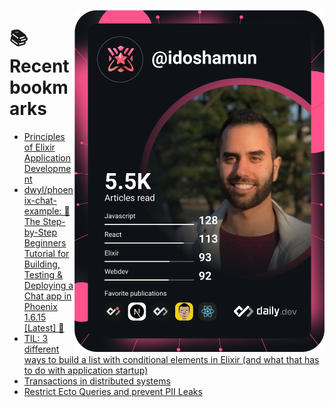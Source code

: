 <a href="https://app.daily.dev/idoshamun"><img src="https://raw.githubusercontent.com/idoshamun/idoshamun/devcard/devcard.svg" align='right' width="400" alt="Ido Shamun's Dev Card"/></a>

# 📚 Recent bookmarks
<!-- BOOKMARKS:START -->
- [Principles of Elixir Application Development](https://app.daily.dev/posts/HjB2yqFiA?utm_source=rss&utm_medium=bookmarks&utm_campaign=28849d86070e4c099c877ab6837c61f0)
- [dwyl/phoenix-chat-example: 💬 The Step-by-Step Beginners Tutorial for Building, Testing &amp; Deploying a Chat app in Phoenix 1.6.15 [Latest] 🚀](https://app.daily.dev/posts/CiW6fSFGG?utm_source=rss&utm_medium=bookmarks&utm_campaign=28849d86070e4c099c877ab6837c61f0)
- [TIL: 3 different ways to build a list with conditional elements in Elixir &lpar;and what that has to do with application startup&rpar;](https://app.daily.dev/posts/b4xveBXJ5?utm_source=rss&utm_medium=bookmarks&utm_campaign=28849d86070e4c099c877ab6837c61f0)
- [Transactions in distributed systems](https://app.daily.dev/posts/Uh23djkAz?utm_source=rss&utm_medium=bookmarks&utm_campaign=28849d86070e4c099c877ab6837c61f0)
- [Restrict Ecto Queries and prevent PII Leaks](https://app.daily.dev/posts/43c0f00op?utm_source=rss&utm_medium=bookmarks&utm_campaign=28849d86070e4c099c877ab6837c61f0)
<!-- BOOKMARKS:END -->
